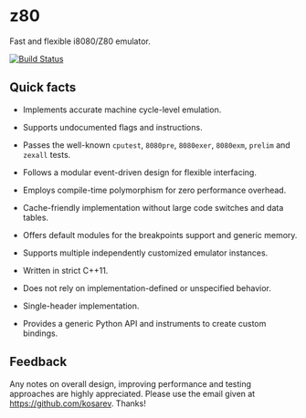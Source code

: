 # z80
Fast and flexible i8080/Z80 emulator.

[![Build Status](https://travis-ci.org/kosarev/z80.svg?branch=master)](https://travis-ci.org/kosarev/z80)


## Quick facts

* Implements accurate machine cycle-level emulation.

* Supports undocumented flags and instructions.

* Passes the well-known `cputest`, `8080pre`, `8080exer`,
  `8080exm`, `prelim` and `zexall` tests.

* Follows a modular event-driven design for flexible interfacing.

* Employs compile-time polymorphism for zero performance
  overhead.

* Cache-friendly implementation without large code switches and
  data tables.

* Offers default modules for the breakpoints support and generic
  memory.

* Supports multiple independently customized emulator instances.

* Written in strict C++11.

* Does not rely on implementation-defined or unspecified
  behavior.

* Single-header implementation.

* Provides a generic Python API and instruments to create custom
  bindings.


## Feedback

Any notes on overall design, improving performance and testing
approaches are highly appreciated. Please use the email given at
<https://github.com/kosarev>. Thanks!
